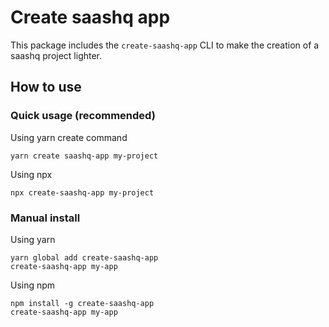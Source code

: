 # Create saashq app

This package includes the `create-saashq-app` CLI to make the creation of a saashq project lighter.

## How to use

### Quick usage (recommended)

Using yarn create command

```
yarn create saashq-app my-project
```

Using npx

```
npx create-saashq-app my-project
```

### Manual install

Using yarn

```
yarn global add create-saashq-app
create-saashq-app my-app
```

Using npm

```
npm install -g create-saashq-app
create-saashq-app my-app
```